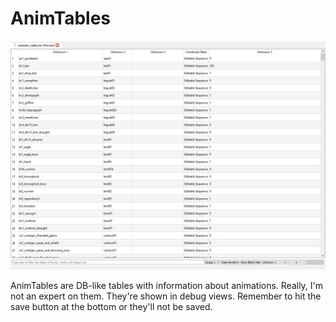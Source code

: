 # AnimTables

![Animate me plenty....](./images/animtables.png)

AnimTables are DB-like tables with information about animations. Really, I'm not an expert on them. They're shown in debug views. Remember to hit the save button at the bottom or they'll not be saved.
